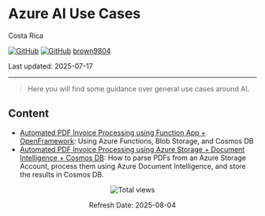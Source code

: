 # Azure AI Use Cases 

Costa Rica

[![GitHub](https://badgen.net/badge/icon/github?icon=github&label)](https://github.com) 
[![GitHub](https://img.shields.io/badge/--181717?logo=github&logoColor=ffffff)](https://github.com/)
[brown9804](https://github.com/brown9804)

Last updated: 2025-07-17

----------

> Here you will find some guidance over general use cases around AI.

## Content 

- [Automated PDF Invoice Processing using Function App + OpenFramework](https://github.com/MicrosoftCloudEssentials-LearningHub/PDF-Processing-Fapp-OpenFramework/): Using Azure Functions, Blob Storage, and Cosmos DB
- [Automated PDF Invoice Processing using Azure Storage + Document Intelligence + Cosmos DB](https://github.com/MicrosoftCloudEssentials-LearningHub/PDF-Processing-Fapp-DocIntelligence/tree/main): How to parse PDFs from an Azure Storage Account, process them using Azure Document Intelligence, and store the results in Cosmos DB.

<!-- START BADGE -->
<div align="center">
  <img src="https://img.shields.io/badge/Total%20views-1559-limegreen" alt="Total views">
  <p>Refresh Date: 2025-08-04</p>
</div>
<!-- END BADGE -->
